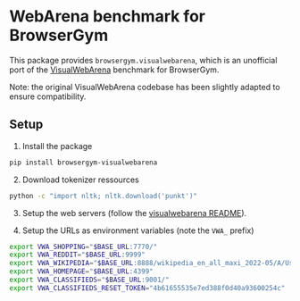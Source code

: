 # WebArena benchmark for BrowserGym

This package provides `browsergym.visualwebarena`, which is an unofficial port of the [VisualWebArena](https://jykoh.com/vwa) benchmark for BrowserGym.

Note: the original VisualWebArena codebase has been slightly adapted to ensure compatibility.

## Setup

1. Install the package
```sh
pip install browsergym-visualwebarena
```

2. Download tokenizer ressources
```sh
python -c "import nltk; nltk.download('punkt')"
```

3. Setup the web servers (follow the [visualwebarena README](https://github.com/web-arena-x/visualwebarena?tab=readme-ov-file)).

4. Setup the URLs as environment variables (note the `VWA_` prefix)
```sh
export VWA_SHOPPING="$BASE_URL:7770/"
export VWA_REDDIT="$BASE_URL:9999"
export VWA_WIKIPEDIA="$BASE_URL:8888/wikipedia_en_all_maxi_2022-05/A/User:The_other_Kiwix_guy/Landing"
export VWA_HOMEPAGE="$BASE_URL:4399"
export VWA_CLASSIFIEDS="$BASE_URL:9001/"
export VWA_CLASSIFIEDS_RESET_TOKEN="4b61655535e7ed388f0d40a93600254c"  # Default reset token for classifieds site, change if you edited its docker-compose.yml
```
